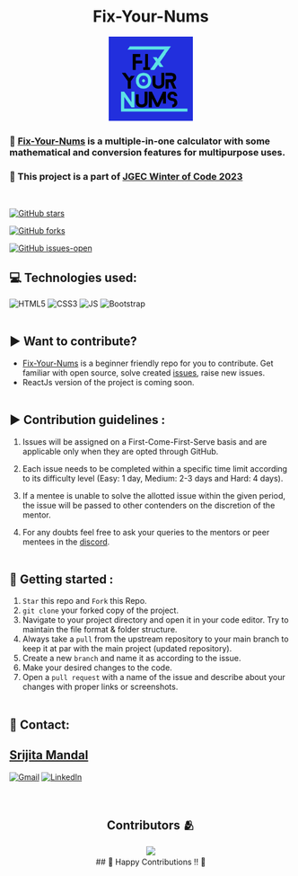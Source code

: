 <h1 align="center">Fix-Your-Nums</h1>
<div align="center">
<img src="Fix Your Nums logo.png" width="150px" height="150px">
</div>
<h3> 🧮 <a href="https://github.com/Srijita-Mandal/fix-your-nums">Fix-Your-Nums</a> is a multiple-in-one calculator with some mathematical and conversion features for multipurpose uses.</h3>
<!-- <h3> 🌐 Visit: <a href="srijita-mandal.github.io/fix-your-nums/">Fix-your-nums</a> </h3> -->
<h3> 🌟 This project is a part of <a href="https://jwoc.tech/">JGEC Winter of Code 2023</a></h3>
<br>

[![GitHub stars](https://img.shields.io/github/stars/Srijita-Mandal/fix-your-nums.svg?style=social&label=Star&maxAge=2592000)](https://GitHub.com/Srijita-Mandal/fix-your-nums/stargazers/)
  
 [![GitHub forks](https://img.shields.io/github/forks/Srijita-Mandal/fix-your-nums.svg?style=social&label=Fork&maxAge=2592000)](https://GitHub.com/Srijita-Mandal/fix-your-nums/network/)
  
[![GitHub issues-open](https://badgen.net/github/open-issues/Srijita-Mandal/fix-your-nums)](https://github.com/Srijita-Mandal/fix-your-nums/issues?q=is%3Aopen)


## 💻 Technologies used:
![HTML5](https://img.shields.io/badge/HTML5-E34F26?style=for-the-badge&logo=html5&logoColor=white)
![CSS3](https://img.shields.io/badge/CSS3-1572B6?style=for-the-badge&logo=css3&logoColor=white)
![JS](https://img.shields.io/badge/JavaScript-F7DF1E?style=for-the-badge&logo=javascript&logoColor=black)
![Bootstrap](https://img.shields.io/badge/Bootstrap-563D7C?style=for-the-badge&logo=bootstrap&logoColor=white)
<br><br>

## ▶️ Want to contribute?
-  <a href="https://github.com/Srijita-Mandal/fix-your-nums">Fix-Your-Nums</a>  is a beginner friendly repo for you to contribute. Get familiar with open source, solve created <a href="https://github.com/Srijita-Mandal/fix-your-nums/issues">issues</a>, raise new issues.
-  ReactJs version of the project is coming soon.
<br><br>

## ▶️ Contribution guidelines :
1. Issues will be assigned on a First-Come-First-Serve basis and are applicable only when they are opted through GitHub.

2. Each issue needs to be completed within a specific time limit according to its difficulty level (Easy: 1 day, Medium: 2-3 days and Hard: 4 days).

3. If a mentee is unable to solve the allotted issue within the given period, the issue will be passed to other contenders on the discretion of the mentor.

4. For any doubts feel free to ask your queries to the mentors or peer mentees in the <a href="https://discord.gg/vxgx3XB9">discord</a>.
<br><br>


## 🚀 Getting started :
1. ```Star``` this repo and ```Fork``` this Repo.
2. ```git clone``` your forked copy of the project.
3. Navigate to your project directory and open it in your code editor. Try to maintain the file format & folder structure.
4. Always take a ```pull``` from the upstream repository to your main branch to keep it at par with the main project (updated repository).
5. Create a new ```branch``` and name it as according to the issue.
6. Make your desired changes to the code.
7. Open a ```pull request``` with a name of the issue and describe about your changes with proper links or screenshots.
<br><br>

## 🤝 Contact:
<h2><a href="https://github.com/Srijita-Mandal">Srijita Mandal</a></h2>

<a href="mailto:srijitamandal6798@gmail.com" target="_blank">![Gmail](https://img.shields.io/badge/Gmail-D14836?style=for-the-badge&logo=gmail&logoColor=white)</a>
  <a href="https://www.linkedin.com/in/srijita-mandal-430021203/" target="_blank">![LinkedIn](https://img.shields.io/badge/linkedin-%230077B5.svg?style=for-the-badge&logo=linkedin&logoColor=white)</a>
<br><br>
<br>
<h2 align="center"><b>Contributors 🫂</b></h2>

<p align="center">
<a href="https://github.com/Srijita-Mandal/fix-your-nums/graphs/contributors">
  <img src="https://contrib.rocks/image?repo=Srijita-Mandal/fix-your-nums" />
</a>


<br>
## 💙 Happy Contributions !! 💙
